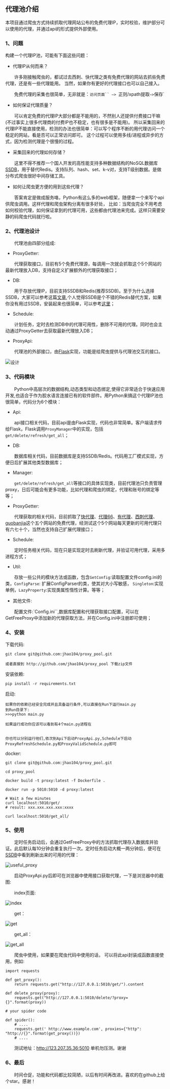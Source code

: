 
## 代理池介绍

本项目通过爬虫方式持续抓取代理网站公布的免费代理IP，实时校验，维护部分可以使用的代理，并通过api的形式提供外部使用。

### 1、问题

构建一个代理IP池，可能有下面这些问题：

* 代理IP从何而来？

　　许多刚接触爬虫的，都试过去西刺、快代理之类有免费代理的网站去抓些免费代理，还是有一些代理能用。
当然，如果你有更好的代理接口也可以自己接入。

　　免费代理的采集也很简单，无非就是：`访问页面`` —> `正则/xpath提取` —> `保存`

* 如何保证代理质量？

　　可以肯定免费的代理IP大部分都是不能用的，不然别人还提供付费接口干嘛(不过事实上很多代理商的付费IP也不稳定，也有很多是不能用)。
所以采集回来的代理IP不能直接使用，检测的办法也很简单：可以写个程序不断的用代理访问一个稳定的网站，看是否可以正常访问即可。
这个过程可以使用多线/进程或异步的方式，因为检测代理是个很慢的过程。

* 采集回来的代理如何存储？

　　这里不得不推荐一个国人开发的高性能支持多种数据结构的NoSQL数据库[SSDB](http://ssdb.io/docs/zh_cn/)，用于替代Redis。支持队列、hash、set、k-v对，支持T级别数据。是做分布式爬虫很好中间存储工具。

* 如何让爬虫更方便的用到这些代理？

　　答案肯定是做成服务咯，Python有这么多的web框架，随便拿一个来写个api供爬虫调用。这样代理和爬虫架构分离有很多好处，
比如：当爬虫完全不用考虑如何校验代理，如何保证拿到的代理可用，这些都由代理池来完成。这样只需要安静的码爬虫代码就行啦。

### 2、代理池设计

　　代理池由四部分组成:

* ProxyGetter:

　　代理获取接口，目前有5个免费代理源，每调用一次就会抓取这个5个网站的最新代理放入DB，支持自定义扩展额外的代理获取接口；

* DB:

　　用于存放代理IP，目前支持SSDB和Redis(推荐SSDB)。至于为什么选择SSDB，大家可以参考这篇[文章]( http://www.sdk.cn/news/2684),个人觉得SSDB是个不错的Redis替代方案，如果你没有用过SSDB，安装起来也很简单，可以参考[这里]( http://github.com/jhao104/memory-notes/blob/master/SSDB/SSDB%E5%AE%89%E8%A3%85%E9%85%8D%E7%BD%AE%E8%AE%B0%E5%BD%95.md)；

* Schedule:

　　计划任务，定时去检测DB中的代理可用性，删除不可用的代理。同时也会主动通过ProxyGetter去获取最新代理放入DB；

* ProxyApi:

　　代理池的外部接口，由[Flask](http://flask.pocoo.org/)实现，功能是给爬虫提供与代理池交互的接口。

<!--#### 功能图纸-->
![设计]( http://pic2.zhimg.com/v2-f2756da2986aa8a8cab1f9562a115b55_b.png)

### 3、代码模块

　　Python中高层次的数据结构,动态类型和动态绑定,使得它非常适合于快速应用开发,也适合于作为胶水语言连接已有的软件部件。用Python来搞这个代理IP池也很简单，代码分为6个模块：

* Api:

　　api接口相关代码，目前api是由Flask实现，代码也非常简单。客户端请求传给Flask，Flask调用`ProxyManager`中的实现，包括`get/delete/refresh/get_all`；

* DB:

　　数据库相关代码，目前数据库是支持SSDB/Redis。代码用工厂模式实现，方便日后扩展其他类型数据库；

* Manager:

　　`get/delete/refresh/get_all`等接口的具体实现类，目前代理池只负责管理proxy，日后可能会有更多功能，比如代理和爬虫的绑定，代理和账号的绑定等等；

* ProxyGetter:

　　代理获取的相关代码，目前抓取了[快代理](http://www.kuaidaili.com)、[代理66](http://www.66ip.cn/)、[有代理](http://www.youdaili.net/Daili/http/)、[西刺代理](http://api.xicidaili.com/free2016.txt)、[guobanjia](http://www.goubanjia.com/free/gngn/index.shtml)这个五个网站的免费代理，经测试这个5个网站每天更新的可用代理只有六七十个，当然也支持自己扩展代理接口；

* Schedule:

　　定时任务相关代码，现在只是实现定时去刷新代理，并验证可用代理，采用多进程方式；

* Util:

　　存放一些公共的模块方法或函数，包含`GetConfig`:读取配置文件config.ini的类，`ConfigParse`: 扩展ConfigParser的类，使其对大小写敏感， `Singleton`:实现单例，`LazyProperty`:实现类属性惰性计算。等等；

* 其他文件:

　　配置文件:`Config.ini``,数据库配置和代理获取接口配置，可以在GetFreeProxy中添加新的代理获取方法，并在Config.ini中注册即可使用；

### 4、安装

下载代码:
```
git clone git@github.com:jhao104/proxy_pool.git

或者直接到 http://github.com/jhao104/proxy_pool 下载zip文件
```

安装依赖:
```
pip install -r requirements.txt
```

启动:

```
如果你的依赖已经安全完成并且具备运行条件,可以直接在Run下运行main.py
到Run目录下:
>>>python main.py

如果运行成功你应该可以看到有4个main.py进程在


你也可以分别运行他们,依次到Api下启动ProxyApi.py,Schedule下启动ProxyRefreshSchedule.py和ProxyValidSchedule.py即可
```

docker:
```
git clone git@github.com:jhao104/proxy_pool.git

cd proxy_pool

docker build -t proxy:latest -f Dockerfile .

docker run -p 5010:5010 -d proxy:latest

# Wait a few minutes
curl localhost:5010/get/
# result: xxx.xxx.xxx.xxx:xxxx

curl localhost:5010/get_all/
```

### 5、使用
　　定时任务启动后，会通过GetFreeProxy中的方法抓取代理存入数据库并验证。此后默认每10分钟会重复执行一次。定时任务启动大概一两分钟后，便可在[SSDB]( http://github.com/jhao104/SSDBAdmin)中看到刷新出来的可用的代理：

![useful_proxy]( http://pic2.zhimg.com/v2-12f9b7eb72f60663212f317535a113d1_b.png)

　　启动ProxyApi.py后即可在浏览器中使用接口获取代理，一下是浏览器中的截图:

　　index页面:

![index]( http://pic3.zhimg.com/v2-a867aa3db1d413fea8aeeb4c693f004a_b.png)

　　get：

![get]( http://pic1.zhimg.com/v2-f54b876b428893235533de20f2edbfe0_b.png)

　　get_all：

![get_all]( http://pic3.zhimg.com/v2-5c79f8c07e04f9ef655b9bea406d0306_b.png)


　　爬虫中使用，如果要在爬虫代码中使用的话， 可以将此api封装成函数直接使用，例如:
```
import requests

def get_proxy():
    return requests.get("http://127.0.0.1:5010/get/").content

def delete_proxy(proxy):
    requests.get("http://127.0.0.1:5010/delete/?proxy={}".format(proxy))

# your spider code

def spider():
    # ....
    requests.get(' http://www.example.com', proxies={"http": "http://{}".format(get_proxy())})
    # ....

```

　　测试地址：http://123.207.35.36:5010 单机勿压测。谢谢

### 6、最后
　　时间仓促，功能和代码都比较简陋，以后有时间再改进。喜欢的在github上给个star。感谢！
